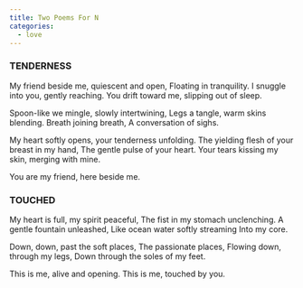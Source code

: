 ```yaml
---
title: Two Poems For N
categories:
  - love
---
```


### TENDERNESS

My friend beside me, quiescent and open,
Floating in tranquility.
I snuggle into you, gently reaching.
You drift toward me, slipping out of sleep.

Spoon-like we mingle, slowly intertwining,
Legs a tangle, warm skins blending.
Breath joining breath,
A conversation of sighs.

My heart softly opens, your tenderness unfolding.
The yielding flesh of your breast in my hand,
The gentle pulse of your heart.
Your tears kissing my skin, merging with mine.

You are my friend, here beside me.

### TOUCHED

My heart is full, my spirit peaceful,
The fist in my stomach unclenching.
A gentle fountain unleashed,
Like ocean water softly streaming
Into my core.

Down, down, past the soft places,
The passionate places,
Flowing down, through my legs,
Down through the soles of my feet.

This is me, alive and opening.
This is me, touched by you.
